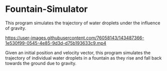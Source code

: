 # Fountain-Simulator
This program simulates the trajectory of water droplets under the influence of gravity.



https://user-images.githubusercontent.com/76058143/143487366-1e530f99-0545-4e85-9d3d-d75b193633c9.mp4



Given an initial position and velocity vector, this program simulates the trajectory of individual water droplets in a fountain as they rise and fall back towards the ground due to gravity.  

